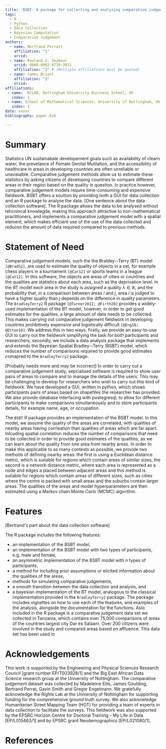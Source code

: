 ```yaml
---
title: 'BSBT: A package for collecting and analysing comparative judgement data'
tags:
  - R
  - Python
  - Data Collection
  - Bayesian Computation
  - Comparative Judgement
authors:
  - name: Bertrand Perratt
    affiliation: "1"
    orcid: 
  - name: Rowland G. Seymour
    orcid: 0000-0002-8739-3921
    affiliation: "2" # (Multiple affiliations must be quoted)
  - name: James Briant
    affiliation: "2"
    orcid: 
affiliations:
 - name:  N/LAB, Nottingham University Business School, UK
   index: 1
 - name: School of Mathematical Sciences, University of Nottingham, UK
   index: 2
date: xxxxx
bibliography: paper.bib

---
```


# Summary
Statistics UN sustainabale developement goals such as availability of clearn water, the prevelance of Female Genital Mutilation, and the accessibility of healthcare in areas in developing countries are often unreliable or unavaialble.  Comparative judgement methods allow us to estimate these statistics by asking citizens of developing countries to compare different areas in their region based on the quality in question. In practice however, comparative judgement models require time-consuming and expensive fieldwork. BSBT offers a soultion by providing both a GUI for data collection and an R package to analyse the data. [One sentence about the data collection software]. The R package allows the data to be analysed without tehcnincal knowlegde, making this approach attractive to non-mathematical practitioners, and implements a comparative judgement model with a spatial element, which makes efficient use of the use of the data collected and reduces the amount of data required compared to previous methods. 

# Statement of Need
Comparative judgement models, such the the Braldey--Terry (BT) model `[@Brad52]`, are used to estimate the quality of objects in a set, for example chess players in a tournament `[@Car12]` or sports teams in a league `[@Cat12]`. In this software, the objects are areas of cities or countries and the qualities are statistics about each area, such as the deprivation level. In the BT model each area in the study is assigned a quality $\lambda \in \mathbb{R}$, and the probability that, in a comparison between areas $i$ and $j$, area $i$ is judged to have a higher quality than $j$ depends on the difference in quality parameters. The `BradleyTerry2` R package `[@Turner2012; @Firth20]` provides a widely-used implementation of the BT model, however, in order to get good estimates for the qualities, a large amount of data needs to be collected. This makes carrying out comparative judgement fieldwork in developing countries prohbitively expensive and logistically difficult `[@Eng18; @Etten19]`. We address this in two ways: firstly, we provide an easy-to-use GUI to carry out the fieldwork simplifying the task for both participants and researchers; secondly, we include a data analysis package that implements and extends the Bayesian Spatial Bradley--Terry (BSBT) model, which reduces the number of comparisons required to provide good estimates comapred to the `BradleyTerry2` package. 

[Probably needs more and may be incorrect] In order to carry out a comparative judgement study, sepcialised software is required to show user pairs of areas to compare and to manage the details of the users. This may be challenging to develop for researchers who wish to carry out this kind of fieldwork. We have developed a GUI, written in python, which shows participants pairs of areas based on shapefiles the researcher has provided. We also provide database interfacing with postegresql, to allow for different participants to make comparisons simultaneously and to store participants details, for example name, age, or occupation. 

The `BSBT` R package provides an implementation of the BSBT model. In this model, we assume the quality of the areas are correlated, with qualities of nearby areas having corrleation than qualities of areas which are far apart. Inlcuding spatial correlation reduces the number of comparisons that need to be collected in order to provide good estimates of the qualities, as we can learn about the quality from one area from nearby areas. In order to make this applicable to as many contexts as possible, we provide two methods of defining nearby areas: the first is using a Euclidean distance metric, which is suitable for regions which contain areas of similar sizes, the second is a network distance metric, where each area is represented as a node and edges a placed between adjacent areas and this method is sutiable for regions which contain areas of different sizes, such as cities where the centre is packed with small areas and the suburbs contain larger areas. The qualities of the areas and model hyperparameters are then estimated using a Markov chain Monte Carlo (MCMC) algorithm. 

# Features 

[Bertrand's part about the data collection software]


The R package includes the following features: 
  * an implementation of the BSBT model,
  * an implementation of the BSBT model with two types of participants, e.g. male and female,
  * an asymmetric implementation of the BSBT model with $n$ types of participants,
  * a method for including prior assumptions or elicited information about the qualities of the areas, 
  * methods for simulating comparative judgements,
  * a smooth transition between the data collection and analysis, and
  * a bayesian implementation of the BT model, analogous to the classical implementation provided in the `BradleyTerry2` package.
The package includes vignettes on how to use each of the features, and examples of the analysis, alongside the documentation for the functions. Aslo included in the R package is a comparative judgement data set we collected in Tanzania, which contains over 75,000 comparisons of areas of the countries largest city Dar es Salaam. Over 200 citizens were involved in the study and compared areas based on affluence. This data set has been used in 




# Acknowledgements

This work is supported by the Engineering and Physical Sciences Research Council [grant number EP/T003928/1] and the Big East African Data Science research group at the University of Nottingham. The comparative judgement dataset was collected by Madeleine Ellis, James Goulding, Bertrand Perrat, Gavin Smith and Gregor Engelmann. We gratefully acknowledge the Rights Lab at the University of Nottingham for supporting funding for the comprehensive ground truth survey. We also acknowledge Humanitarian Street Mapping Team (HOT) for providing a team of experts in data collection to facilitate the surveys. This fieldwork was also supported by the EPSRC Horizon Centre for Doctoral Training - My Life in Data [EP/L015463/1] and by EPSRC grant Neodemographics [EP/L021080/1].

# References
